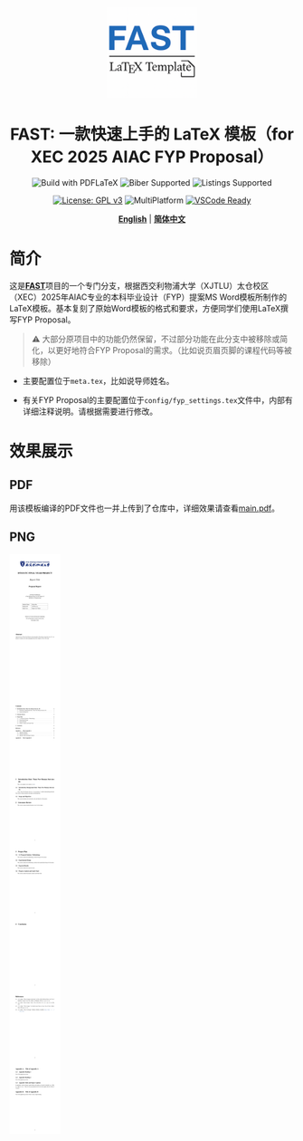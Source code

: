 <div align="center">
  <img src="./assets/images/logo.png" alt="FAST Logo" width="160" />
  <h1>FAST: 一款快速上手的 LaTeX 模板（for XEC 2025 AIAC FYP Proposal）</h1>
</div>

<div align="center">

<!-- PDFLaTeX, Biber, BibLaTeX, listings -->
![Build with PDFLaTeX](https://img.shields.io/badge/build-PDFLaTeX-blue)
![Biber Supported](https://img.shields.io/badge/biblatex-biber-yellow)
![Listings Supported](https://img.shields.io/badge/code-listings-green)

</div>

<div align="center">

[![License: GPL v3](https://img.shields.io/badge/License-GPLv3-blue.svg)](https://www.gnu.org/licenses/gpl-3.0)
![MultiPlatform](https://img.shields.io/badge/multi%20platform%20support-Windows%20%7C%20Linux-lightgrey)
[![VSCode Ready](https://img.shields.io/badge/Editor-VSCode-blue)](https://code.visualstudio.com/)

</div>

<div align="center">

[**English**](./README_EN.md) | [**简体中文**](./README.md)

</div>

# 简介

这是[**FAST**](https://github.com/SiriusAhu/FAST-LATEX-TEMPLATE)项目的一个专门分支，根据西交利物浦大学（XJTLU）太仓校区（XEC）2025年AIAC专业的本科毕业设计（FYP）提案MS Word模板所制作的LaTeX模板。基本复刻了原始Word模板的格式和要求，方便同学们使用LaTeX撰写FYP Proposal。

> ⚠️ 大部分原项目中的功能仍然保留，不过部分功能在此分支中被移除或简化，以更好地符合FYP Proposal的需求。（比如说页眉页脚的课程代码等被移除）

- 主要配置位于`meta.tex`，比如说导师姓名。

- 有关FYP Proposal的主要配置位于`config/fyp_settings.tex`文件中，内部有详细注释说明。请根据需要进行修改。

# 效果展示

## PDF

用该模板编译的PDF文件也一并上传到了仓库中，详细效果请查看[main.pdf](./main.pdf)。

## PNG

![main.png](./assets/readme/main.png)